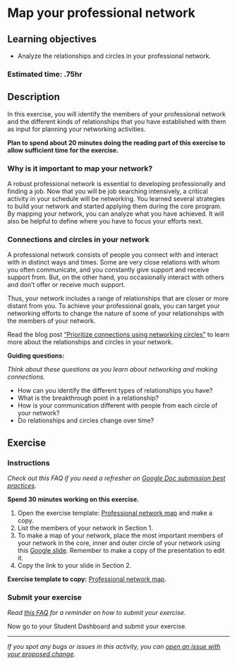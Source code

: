 # Map your professional network

## Learning objectives

- Analyze the relationships and circles in your professional network.

### **Estimated time**: .75hr

## Description

In this exercise, you will identify the members of your professional network and the different kinds of relationships that you have established with them as input for planning your networking activities.

**Plan to spend about 20 minutes doing the reading part of this exercise to allow sufficient time for the exercise.**

### Why is it important to map your network?

A robust professional network is essential to developing professionally and finding a job. Now that you will be job searching intensively, a critical activity in your schedule will be networking. You learned several strategies to build your network and started applying them during the core program. By mapping your network, you can analyze what you have achieved. It will also be helpful to define where you have to focus your efforts next. 

### Connections and circles in your network

A professional network consists of people you connect with and interact with in distinct ways and times. Some are very close relations with whom you often communicate, and you constantly give support and receive support from. But, on the other hand, you occasionally interact with others and don’t offer or receive much support. 

Thus, your network includes a range of relationships that are closer or more distant from you. To achieve your professional goals, you can target your networking efforts to change the nature of some of your relationships with the members of your network. 

Read the blog post [“Prioritize connections using networking circles”](https://tribemineblog.com/prioritize-connections-using-networking-circles/) to learn more about the relationships and circles in your network.

**Guiding questions:**

*Think about these questions as you learn about networking and making connections.*

- How can you identify the different types of relationships you have?
- What is the breakthrough point in a relationship?
- How is your communication different with people from each circle of your network?
- Do relationships and circles change over time?

## Exercise

### Instructions

*Check out this FAQ if you need a refresher on [Google Doc submission best practices](https://microverse.zendesk.com/hc/en-us/articles/360063156813).*

**Spend 30 minutes working on this exercise.**

1. Open the exercise template: [Professional network map](https://docs.google.com/document/d/1lrSVkxmCHdXF6kuJeNoHHvz4qA5HoDyY0rQQ3LqvEzM/edit#) and make a copy.
2. List the members of your network in Section 1.
3. To make a map of your network, place the most important members of your network in the core, inner and outer circle of your network using this [Google slide](https://docs.google.com/presentation/d/1QDkLqIUG3UgF6ODmigHn8UgFILC1HvRgkKtUmODkCMc/edit#slide=id.g137a6409821_0_8). Remember to make a copy of the presentation to edit it.
4. Copy the link to your slide in Section 2.

**Exercise template to copy:** [Professional network map](https://docs.google.com/document/d/1lrSVkxmCHdXF6kuJeNoHHvz4qA5HoDyY0rQQ3LqvEzM/edit#).

### Submit your exercise

*Read [this FAQ](https://microverse.zendesk.com/hc/en-us/articles/360061344234) for a reminder on how to submit your exercise.*

Now go to your Student Dashboard and submit your exercise.


------

_If you spot any bugs or issues in this activity, you can [open an issue with your proposed change](https://github.com/microverseinc/curriculum-transversal-skills/blob/main/git-github/articles/open_issue.md)._


